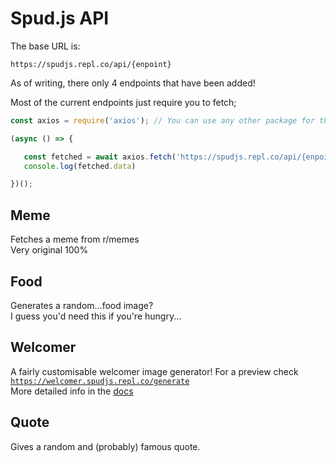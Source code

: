 # Spud.js API

The base URL is:
```
https://spudjs.repl.co/api/{enpoint}
```

As of writing, there only 4 endpoints that have been added!

Most of the current endpoints just require you to fetch;
```js
const axios = require('axios'); // You can use any other package for this

(async () => {

   const fetched = await axios.fetch('https://spudjs.repl.co/api/{enpoint}');
   console.log(fetched.data)

})();
```
## Meme
Fetches a meme from r/memes<br>
Very original 100%
## Food
Generates a random...food image?<br>
I guess you'd need this if you're hungry...
## Welcomer
A fairly customisable welcomer image generator!
For a preview check [`https://welcomer.spudjs.repl.co/generate`](https://welcomer.spudjs.repl.co/generate)<br>
More detailed info in the [docs](https://github.com/MrPotato30/spudjs-docs/blob/main/docs/api/welcomer.md)
## Quote
Gives a random and (probably) famous quote.




